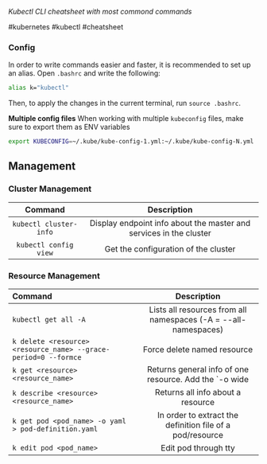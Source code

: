 *Kubectl CLI cheatsheet with most commond commands*

#kubernetes #kubectl #cheatsheet 

### Config
In order to write commands easier and faster, it is recommended to set up an alias. Open `.bashrc` and write the following:

```bash
alias k="kubectl"
```

Then, to apply the changes in the current terminal, run  `source .bashrc`.

**Multiple config files**
When working with multiple `kubeconfig` files, make sure to export them as ENV variables

```bash
export KUBECONFIG=~/.kube/kube-config-1.yml:~/.kube/kube-config-N.yml
```

## Management

### Cluster Management

|        Command         |                            Description                             |
|:----------------------:|:------------------------------------------------------------------:|
| `kubectl cluster-info` | Display endpoint info about the master and services in the cluster |
| `kubectl config view`  |                Get the configuration of the cluster                |

### Resource Management

| Command                                                         |                                                     Description                                                      |
|:--------------------------------------------------------------- |:--------------------------------------------------------------------------------------------------------------------:|
| `kubectl get all -A`                                            |                           Lists all resources from all namespaces (-A = --all-namespaces)                            |
| `k delete <resource> <resource_name> --grace-period=0 --formce` |                                             Force delete named resource                                              |
| `k get <resource> <resource_name>`                              | Returns general info of one resource. Add the `-o wide|json` flag for more info or to return the info in json format |
| `k describe <resource> <resource_name>`                         |                                          Returns all info about a resource                                           |
| `k get pod <pod_name> -o yaml > pod-definition.yaml`            |                              In order to extract the definition file of a pod/resource                               |
| `k edit pod <pod_name>`                                         |                                                 Edit pod through tty                                                 |
